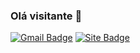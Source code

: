### Olá visitante 👋

[![Gmail Badge](https://img.shields.io/badge/-arthurmendespereira505@gmail-0070f3?style=flat&logo=Gmail&logoColor=white&link=mailto:arthurmendespereira505@gmail.com)](mailto:arthurmendespereira505@gmail)
[![Site Badge](https://img.shields.io/badge/-arthurmendespereira.com.br-0070f3?style=flat&logoColor=white&link=arthurmendespereira.com.br)](arthurmendespereira.com.br)
